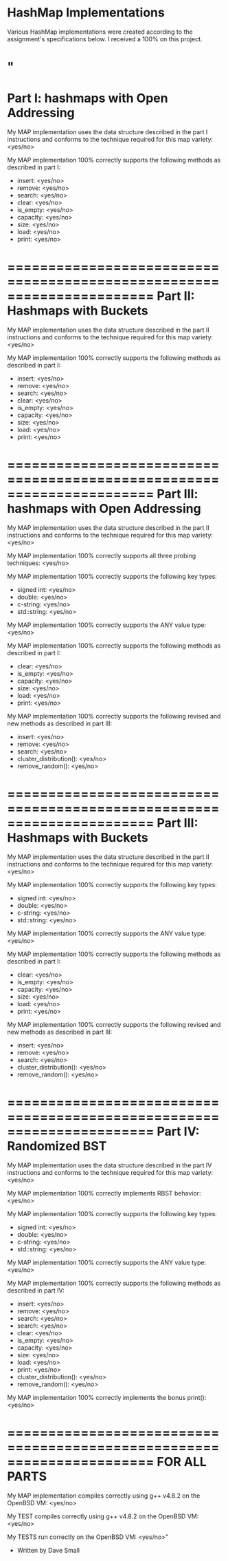 # HashMap Implementations 
Various HashMap implementations were created according to the assignment's specifications below. I received a 100% on this project.

"
======================================================================
Part I: hashmaps with Open Addressing
======================================================================
My MAP implementation uses the data structure described in the part I
instructions and conforms to the technique required for this map
variety: <yes/no>

My MAP implementation 100% correctly supports the following methods
as described in part I:

* insert: <yes/no>
* remove: <yes/no>
* search: <yes/no>
* clear: <yes/no>
* is_empty: <yes/no>
* capacity: <yes/no>
* size: <yes/no>
* load: <yes/no>
* print: <yes/no>

======================================================================
Part II: Hashmaps with Buckets
======================================================================
My MAP implementation uses the data structure described in the part II
instructions and conforms to the technique required for this map
variety: <yes/no>

My MAP implementation 100% correctly supports the following methods
as described in part I:

* insert: <yes/no>
* remove: <yes/no>
* search: <yes/no>
* clear: <yes/no>
* is_empty: <yes/no>
* capacity: <yes/no>
* size: <yes/no>
* load: <yes/no>
* print: <yes/no>

======================================================================
Part III: hashmaps with Open Addressing
======================================================================
My MAP implementation uses the data structure described in the part II
instructions and conforms to the technique required for this map
variety: <yes/no>

My MAP implementation 100% correctly supports all three probing 
techniques: <yes/no>

My MAP implementation 100% correctly supports the following key types:
* signed int: <yes/no>
* double: <yes/no>
* c-string: <yes/no>
* std::string: <yes/no>

My MAP implementation 100% correctly supports the ANY value type: <yes/no>

My MAP implementation 100% correctly supports the following methods
as described in part I:

* clear: <yes/no>
* is_empty: <yes/no>
* capacity: <yes/no>
* size: <yes/no>
* load: <yes/no>
* print: <yes/no>

My MAP implementation 100% correctly supports the following revised 
and new methods as described in part III:

* insert: <yes/no>
* remove: <yes/no>
* search: <yes/no>
* cluster_distribution(): <yes/no>
* remove_random(): <yes/no>

======================================================================
Part III: Hashmaps with Buckets
======================================================================
My MAP implementation uses the data structure described in the part II
instructions and conforms to the technique required for this map
variety: <yes/no>

My MAP implementation 100% correctly supports the following key types:
* signed int: <yes/no>
* double: <yes/no>
* c-string: <yes/no>
* std::string: <yes/no>

My MAP implementation 100% correctly supports the ANY value type: <yes/no>

My MAP implementation 100% correctly supports the following methods
as described in part I:

* clear: <yes/no>
* is_empty: <yes/no>
* capacity: <yes/no>
* size: <yes/no>
* load: <yes/no>
* print: <yes/no>

My MAP implementation 100% correctly supports the following revised 
and new methods as described in part III:

* insert: <yes/no>
* remove: <yes/no>
* search: <yes/no>
* cluster_distribution(): <yes/no>
* remove_random(): <yes/no>

======================================================================
Part IV: Randomized BST
======================================================================
My MAP implementation uses the data structure described in the part IV
instructions and conforms to the technique required for this map
variety: <yes/no>

My MAP implementation 100% correctly implements RBST behavior: <yes/no>

My MAP implementation 100% correctly supports the following key types:
* signed int: <yes/no>
* double: <yes/no>
* c-string: <yes/no>
* std::string: <yes/no>

My MAP implementation 100% correctly supports the ANY value type: <yes/no>

My MAP implementation 100% correctly supports the following methods
as described in part IV:

* insert: <yes/no>
* remove: <yes/no>
* search: <yes/no>
* search: <yes/no>
* clear: <yes/no>
* is_empty: <yes/no>
* capacity: <yes/no>
* size: <yes/no>
* load: <yes/no>
* print: <yes/no>
* cluster_distribution(): <yes/no>
* remove_random(): <yes/no>

My MAP implementation 100% correctly implements the bonus print(): <yes/no>

======================================================================
FOR ALL PARTS
======================================================================

My MAP implementation compiles correctly using g++ v4.8.2 on the
OpenBSD VM: <yes/no>

My TEST compiles correctly using g++ v4.8.2 on the OpenBSD VM: <yes/no>

My TESTS run correctly on the OpenBSD VM: <yes/no>"
- Written by Dave Small
